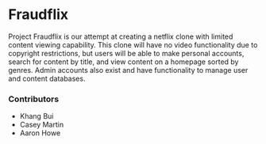 # Fraudflix
Project Fraudflix is our attempt at creating a netflix clone with limited content viewing capability. This clone will have no video functionality due to copyright restrictions, 
but users will be able to make personal accounts, search for content by title, and view content on a homepage sorted by genres. Admin accounts also exist and have functionality to 
manage user and content databases.
### Contributors
- Khang Bui
- Casey Martin
- Aaron Howe
